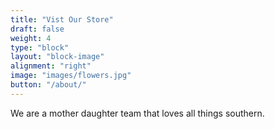 ```yaml
---
title: "Vist Our Store"
draft: false
weight: 4
type: "block"
layout: "block-image"
alignment: "right"
image: "images/flowers.jpg"
button: "/about/"
---
```

We are a mother daughter team that loves all things southern.